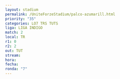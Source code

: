 ```yaml
---
layout: stadium
permalink: /UniteForzeStadium/palco-azumarill.html
priority: "35"
categories: LO7 TRS TUTS
liga: LIGA INDIGO
match: 2
local: TR
r1: 0
r2: 2
out: TUT
stream: 
hora: 
fecha: 
ronda: "7"
---
```

